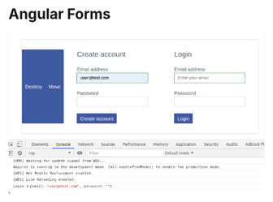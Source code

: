 # Angular Forms

![](https://raw.githubusercontent.com/varyanik/angular-examples/master/04%20-%20forms/img/screenshot.png)